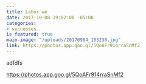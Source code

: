 ```yaml
---
title: Labor we
date: 2017-10-08 19:02:00 -05:00
categories:
- successes
is featured: true
main-image: "/uploads/20170904_103230.jpg"
link: https://photos.app.goo.gl/5QoAFr914rraSnMf2
---
```


adfdfs

<https://photos.app.goo.gl/5QoAFr914rraSnMf2>